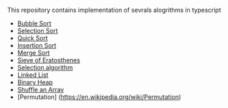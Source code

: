 This repository contains implementation of sevrals alogrithms in typescript

- [Bubble Sort](https://en.wikipedia.org/wiki/Bubble_sort)
- [Selection Sort](https://en.wikipedia.org/wiki/Selection_sort)
- [Quick Sort](https://en.wikipedia.org/wiki/Quicksort)
- [Insertion Sort](https://en.wikipedia.org/wiki/Insertion_sort)
- [Merge Sort](https://en.wikipedia.org/wiki/Merge_sort)
- [Sieve of Eratosthenes](https://en.wikipedia.org/wiki/Sieve_of_Eratosthenes)
- [Selection algorithm](https://en.wikipedia.org/wiki/Selection_algorithm)
- [Linked List](https://en.wikipedia.org/wiki/Linked_list)
- [Binary Heap](https://en.wikipedia.org/wiki/Binary_heap)
- [Shuffle an Array](https://en.wikipedia.org/wiki/Fisher%E2%80%93Yates_shuffle)
- [Permutation] (https://en.wikipedia.org/wiki/Permutation)
